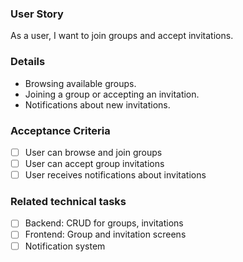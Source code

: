 ### User Story

As a user, I want to join groups and accept invitations.

### Details

- Browsing available groups.
- Joining a group or accepting an invitation.
- Notifications about new invitations.

### Acceptance Criteria

- [ ] User can browse and join groups
- [ ] User can accept group invitations
- [ ] User receives notifications about invitations

### Related technical tasks

- [ ] Backend: CRUD for groups, invitations
- [ ] Frontend: Group and invitation screens
- [ ] Notification system
